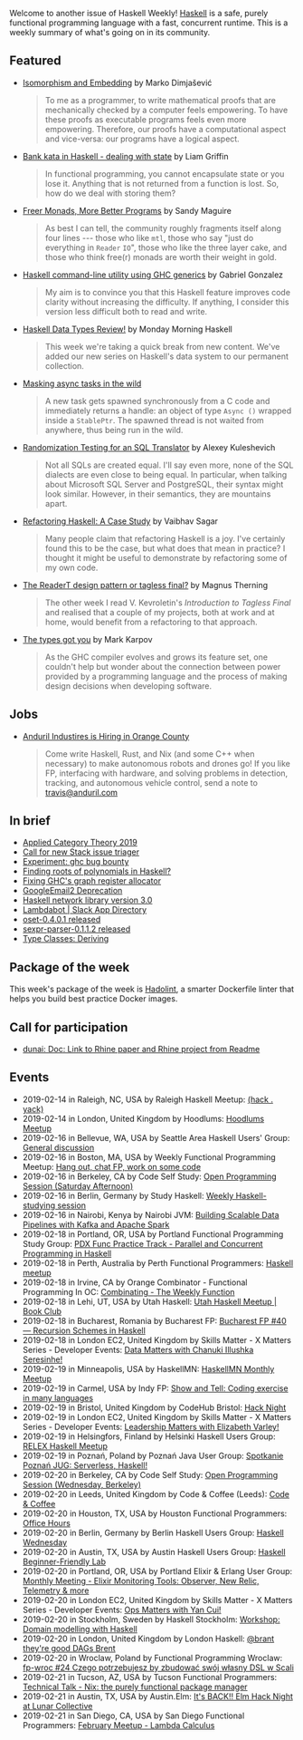 <!-- 2019-02-14 unpublished -->

Welcome to another issue of Haskell Weekly!
[Haskell](https://www.haskell.org) is a safe, purely functional programming language with a fast, concurrent runtime.
This is a weekly summary of what's going on in its community.

## Featured

-   [Isomorphism and Embedding](https://dimjasevic.net/marko/2019/02/09/isomorphism-and-embedding/) by Marko Dimjašević

    > To me as a programmer, to write mathematical proofs that are mechanically checked by a computer feels empowering. To have these proofs as executable programs feels even more empowering. Therefore, our proofs have a computational aspect and vice-versa: our programs have a logical aspect.

-   [Bank kata in Haskell - dealing with state](https://codurance.com/2019/02/11/bank-kata-in-haskell-state/) by Liam Griffin

    > In functional programming, you cannot encapsulate state or you lose it. Anything that is not returned from a function is lost. So, how do we deal with storing them?

-   [Freer Monads, More Better Programs](https://reasonablypolymorphic.com/blog/freer-monads/) by Sandy Maguire

    > As best I can tell, the community roughly fragments itself along four lines --- those who like `mtl`, those who say "just do everything in `Reader` `IO`", those who like the three layer cake, and those who think free(r) monads are worth their weight in gold.

-   [Haskell command-line utility using GHC generics](http://www.haskellforall.com/2019/02/haskell-command-line-utility-using-ghc.html) by Gabriel Gonzalez

    > My aim is to convince you that this Haskell feature improves code clarity without increasing the difficulty. If anything, I consider this version less difficult both to read and write.

-   [Haskell Data Types Review!](https://mmhaskell.com/blog/2019/2/11/haskell-data-types-review) by Monday Morning Haskell

    > This week we're taking a quick break from new content. We've added our new series on Haskell's data system to our permanent collection.

-   [Masking async tasks in the wild](https://lin-techdet.blogspot.com/2019/02/masking-async-tasks-in-wild.html)

    > A new task gets spawned synchronously from a C code and immediately returns a handle: an object of type `Async ()` wrapped inside a `StablePtr`. The spawned thread is not waited from anywhere, thus being run in the wild.

-   [Randomization Testing for an SQL Translator](https://www.fpcomplete.com/blog/randomization-testing-for-an-sql-translator) by Alexey Kuleshevich

    > Not all SQLs are created equal. I'll say even more, none of the SQL dialects are even close to being equal. In particular, when talking about Microsoft SQL Server and PostgreSQL, their syntax might look similar. However, in their semantics, they are mountains apart.

-   [Refactoring Haskell: A Case Study](https://vaibhavsagar.com/blog/2019/02/12/refactoring-haskell/index.html) by Vaibhav Sagar

    > Many people claim that refactoring Haskell is a joy. I've certainly found this to be the case, but what does that mean in practice? I thought it might be useful to demonstrate by refactoring some of my own code.

-   [The ReaderT design pattern or tagless final?](https://magnus.therning.org/posts/2019-02-02-000-the-readert-design-pattern-or-tagless-final-.html) by Magnus Therning

    > The other week I read V. Kevroletin's *Introduction to Tagless Final* and realised that a couple of my projects, both at work and at home, would benefit from a refactoring to that approach.

-   [The types got you](https://www.tweag.io/posts/2019-02-13-types-got-you.html) by Mark Karpov

    > As the GHC compiler evolves and grows its feature set, one couldn't help but wonder about the connection between power provided by a programming language and the process of making design decisions when developing software.

## Jobs

-   [Anduril Industires is Hiring in Orange County](https://www.anduril.com/)
    > Come write Haskell, Rust, and Nix (and some C++ when necessary) to make autonomous robots and drones go! If you
    > like FP, interfacing with hardware, and solving problems in detection, tracking, and autonomous vehicle control,
    > send a note to <travis@anduril.com>

## In brief

-   [Applied Category Theory 2019](https://johncarlosbaez.wordpress.com/2019/02/07/applied-category-theory-2019-2/)
-   [Call for new Stack issue triager](https://www.snoyman.com/blog/2019/02/call-for-new-issue-triager)
-   [Experiment: ghc bug bounty](https://np.reddit.com/r/haskell/comments/apavqf/experiment_ghc_bug_bounty/)
-   [Finding roots of polynomials in Haskell?](https://byorgey.wordpress.com/2019/02/13/finding-roots-of-polynomials-in-haskell/)
-   [Fixing GHC's graph register allocator](https://andreaspk.github.io/posts/2019-02-10-Fixing%20the%20the%20graph%20register%20allocator.html)
-   [GoogleEmail2 Deprecation](https://pbrisbin.com/posts/googleemail2_deprecation/)
-   [Haskell network library version 3.0](https://kazu-yamamoto.hatenablog.jp/entry/2019/02/08/162027)
-   [Lambdabot | Slack App Directory](https://slack.com/apps/ABZ6Y0XM4-lambdabot)
-   [oset-0.4.0.1 released](https://blog.rcook.org/blog/2019/01-oset-0.4.0.1/)
-   [sexpr-parser-0.1.1.2 released](https://blog.rcook.org/blog/2019/02-sexpr-parser-0.1.1.2/)
-   [Type Classes: Deriving](https://typeclasses.com/news/2019-02-deriving-via)

## Package of the week

This week's package of the week is [Hadolint](https://github.com/hadolint/hadolint/tree/475ad73d333dee3d68410ceafb2a936ff2a79ba8),
a smarter Dockerfile linter that helps you build best practice Docker images.

## Call for participation

-   [dunai: Doc: Link to Rhine paper and Rhine project from Readme](https://github.com/ivanperez-keera/dunai/issues/133)

## Events

- 2019-02-14 in Raleigh, NC, USA by Raleigh Haskell Meetup: [(hack . yack)](https://www.meetup.com/Raleigh-Haskell-Meetup/events/nsfsnqyzdbsb/)
- 2019-02-14 in London, United Kingdom by Hoodlums: [Hoodlums Meetup](https://www.meetup.com/hoodlums/events/hrbdtnyzdbsb/)
- 2019-02-16 in Bellevue, WA, USA by Seattle Area Haskell Users' Group: [General discussion](https://www.meetup.com/SEAHUG/events/htlvcpyzdbvb/)
- 2019-02-16 in Boston, MA, USA by Weekly Functional Programming Meetup: [Hang out, chat FP, work on some code](https://www.meetup.com/Weekly-Functional-Programming-Meetup/events/vdlnqpyzdbvb/)
- 2019-02-16 in Berkeley, CA by Code Self Study: [Open Programming Session (Saturday Afternoon)](https://www.meetup.com/codeselfstudy/events/dkwpzpyzdbvb/)
- 2019-02-16 in Berlin, Germany by Study Haskell: [Weekly Haskell-studying session](https://www.meetup.com/Study-Haskell/events/gwtsqqyzdbvb/)
- 2019-02-16 in Nairobi, Kenya by Nairobi JVM: [Building Scalable Data Pipelines with Kafka and Apache Spark](https://www.meetup.com/nairobi-jvm/events/258489469/)
- 2019-02-18 in Portland, OR, USA by Portland Functional Programming Study Group: [PDX Func Practice Track - Parallel and Concurrent Programming in Haskell](https://www.meetup.com/Portland-Functional-Programming-Study-Group/events/qjbbjqyzdbxb/)
- 2019-02-18 in Perth, Australia by Perth Functional Programmers: [Haskell meetup](https://www.meetup.com/PerthFP/events/xrtkqqyzdbxb/)
- 2019-02-18 in Irvine, CA by Orange Combinator - Functional Programming In OC: [Combinating - The Weekly Function](https://www.meetup.com/orange-combinator/events/lxvjrpyzdbxb/)
- 2019-02-18 in Lehi, UT, USA by Utah Haskell: [Utah Haskell Meetup | Book Club](https://www.meetup.com/utah-haskell/events/fmdsrqyzdbxb/)
- 2019-02-18 in Bucharest, Romania by Bucharest FP: [Bucharest FP #40 — Recursion Schemes in Haskell](https://www.meetup.com/bucharestfp/events/258696187/)
- 2019-02-18 in London EC2, United Kingdom by Skills Matter - X Matters Series - Developer Events: [Data Matters with Chanuki Illushka Seresinhe!](https://www.meetup.com/skillsmatter/events/258323591/)
- 2019-02-19 in Minneapolis, USA by HaskellMN: [HaskellMN Monthly Meetup](https://www.meetup.com/HaskellMN/events/ndtxfpyzdbzb/)
- 2019-02-19 in Carmel, USA by Indy FP: [Show and Tell: Coding exercise in many languages](https://www.meetup.com/Indy-FP/events/258128927/)
- 2019-02-19 in Bristol, United Kingdom by CodeHub Bristol: [Hack Night](https://www.meetup.com/CodeHub-Bristol/events/bpjgrqyzdbzb/)
- 2019-02-19 in London EC2, United Kingdom by Skills Matter - X Matters Series - Developer Events: [Leadership Matters with Elizabeth Varley!](https://www.meetup.com/skillsmatter/events/258494361/)
- 2019-02-19 in Helsingfors, Finland by Helsinki Haskell Users Group: [RELEX Haskell Meetup](https://www.meetup.com/Helsinki-Haskell-Users-Group/events/257983250/)
- 2019-02-19 in Poznań, Poland by Poznań Java User Group: [Spotkanie Poznań JUG: Serverless, Haskell!](https://www.meetup.com/Poznan-Java-User-Group/events/258865119/)
- 2019-02-20 in Berkeley, CA by Code Self Study: [Open Programming Session (Wednesday, Berkeley)](https://www.meetup.com/codeselfstudy/events/tzgvnqyzdbbc/)
- 2019-02-20 in Leeds, United Kingdom by Code & Coffee (Leeds): [Code & Coffee](https://www.meetup.com/Code-Coffee-Leeds/events/lbrrtlyzdbbc/)
- 2019-02-20 in Houston, TX, USA by Houston Functional Programmers: [Office Hours](https://www.meetup.com/Houston-Functional-Programmers/events/znbbqqyzdbbc/)
- 2019-02-20 in Berlin, Germany by Berlin Haskell Users Group: [Haskell Wednesday](https://www.meetup.com/berlinhug/events/pvpwqpyzdbbc/)
- 2019-02-20 in Austin, TX, USA by Austin Haskell Users Group: [Haskell Beginner-Friendly Lab](https://www.meetup.com/ATX-Haskell/events/brldppyzdbbc/)
- 2019-02-20 in Portland, OR, USA by Portland Elixir & Erlang User Group: [Monthly Meeting - Elixir Monitoring Tools: Observer, New Relic, Telemetry & more](https://www.meetup.com/Portland-Erlang-Elixir-User-Group/events/twrgnqyzdbbc/)
- 2019-02-20 in London EC2, United Kingdom by Skills Matter - X Matters Series - Developer Events: [Ops Matters with Yan Cui!](https://www.meetup.com/skillsmatter/events/258463958/)
- 2019-02-20 in Stockholm, Sweden by Haskell Stockholm: [Workshop: Domain modelling with Haskell](https://www.meetup.com/Haskell-Stockholm/events/258376342/)
- 2019-02-20 in London, United Kingdom by London Haskell: [@brant they're good DAGs Brent](https://www.meetup.com/London-Haskell/events/258701758/)
- 2019-02-20 in Wroclaw, Poland by Functional Programming Wroclaw: [fp-wroc #24 Czego potrzebujesz by zbudować swój własny DSL w Scali](https://www.meetup.com/Functional-Programming-Wroclaw/events/258449272/)
- 2019-02-21 in Tucson, AZ, USA by Tucson Functional Programmers: [Technical Talk - Nix: the purely functional package manager](https://www.meetup.com/Tucson-Functional-Programmers/events/258744172/)
- 2019-02-21 in Austin, TX, USA by Austin.Elm: [It's BACK!! Elm Hack Night at Lunar Collective](https://www.meetup.com/Austin-Elm/events/258506235/)
- 2019-02-21 in San Diego, CA, USA by San Diego Functional Programmers: [February Meetup - Lambda Calculus](https://www.meetup.com/San-Diego-Functional-Programmers/events/258627177/)
